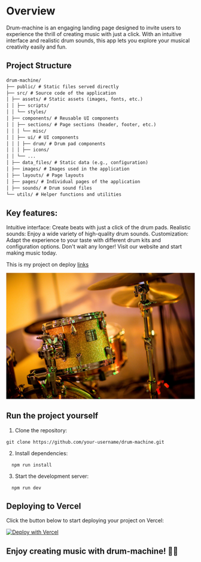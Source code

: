 # Overview

Drum-machine is an engaging landing page designed to invite users to experience the thrill of creating music with just a click. With an intuitive interface and realistic drum sounds, this app lets you explore your musical creativity easily and fun.

## Project Structure

```md
drum-machine/
├── public/ # Static files served directly
├── src/ # Source code of the application
│ ├── assets/ # Static assets (images, fonts, etc.)
│ │ ├── scripts/
│ │ └── styles/
│ ├── components/ # Reusable UI components
│ │ ├── sections/ # Page sections (header, footer, etc.)
│ │ │ └── misc/
│ │ ├── ui/ # UI components
│ │ │ ├── drum/ # Drum pad components
│ │ │ ├── icons/
│ │ └── ...
│ ├── data_files/ # Static data (e.g., configuration)
│ ├── images/ # Images used in the application
│ ├── layouts/ # Page layouts
│ ├── pages/ # Individual pages of the application
│ ├── sounds/ # Drum sound files
└── utils/ # Helper functions and utilities
```

## Key features:

Intuitive interface: Create beats with just a click of the drum pads.
Realistic sounds: Enjoy a wide variety of high-quality drum sounds.
Customization: Adapt the experience to your taste with different drum kits and configuration options.
Don't wait any longer! Visit our website and start making music today.

This is my project on deploy [links](https://www.freecodecamp.org)

<img src="./src/images/reneterp_drum_medium.jpg" />

## Run the project yourself

1. Clone the repository:

```
git clone https://github.com/your-username/drum-machine.git
```

2. Install dependencies:

```
  npm run install
```

3. Start the development server:

```
  npm run dev
```

## Deploying to Vercel

Click the button below to start deploying your project on Vercel:

[![Deploy with Vercel](https://vercel.com/button)](https://vercel.com/)

## Enjoy creating music with drum-machine! 🎵🎶
